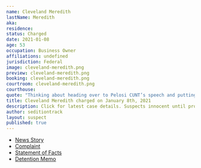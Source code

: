 ```yaml
---
name: Cleveland Meredith
lastName: Meredith
aka: 
residence: 
status: Charged
date: 2021-01-08
age: 53
occupation: Business Owner
affiliations: undefined
jurisdiction: Federal
image: cleveland-meredith.png
preview: cleveland-meredith.png
booking: cleveland-meredith.png
courtroom: cleveland-meredith.png
courthouse: 
quote: "Thinking about heading over to Pelosi CUNT’s speech and putting a bullet in her noggin on Live TV [purple devil emoji]."
title: Cleveland Meredith charged on January 8th, 2021
description: Click for latest case details. Suspects innocent until proven guilty.
author: seditiontrack
layout: suspect
published: true
---
```

- [News Story](https://www.11alive.com/article/news/nation-world/atlanta-area-man-arrested-capitol-riots/85-5a25b7ac-2f66-4580-8a46-d11a15a0e5e0)
- [Complaint](https://www.justice.gov/opa/page/file/1353306/download)
- [Statement of Facts](https://www.justice.gov/opa/page/file/1353311/download)
- [Detention Memo](https://extremism.gwu.edu/sites/g/files/zaxdzs2191/f/Cleveland%20Meredith%20Detention%20Memorandum.pdf)
